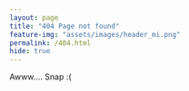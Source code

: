 ```yaml
---
layout: page
title: "404 Page not found"
feature-img: "assets/images/header_mi.png"
permalink: /404.html
hide: true
---
```


Awww.... Snap :(
